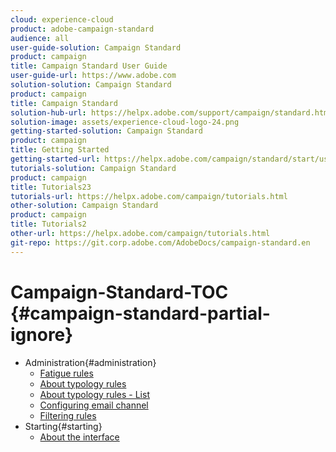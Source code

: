 ```yaml
---
cloud: experience-cloud
product: adobe-campaign-standard
audience: all
user-guide-solution: Campaign Standard
product: campaign
title: Campaign Standard User Guide
user-guide-url: https://www.adobe.com
solution-solution: Campaign Standard
product: campaign
title: Campaign Standard
solution-hub-url: https://helpx.adobe.com/support/campaign/standard.html
solution-image: assets/experience-cloud-logo-24.png
getting-started-solution: Campaign Standard
product: campaign
title: Getting Started
getting-started-url: https://helpx.adobe.com/campaign/standard/start/user-guide.html
tutorials-solution: Campaign Standard
product: campaign
title: Tutorials23
tutorials-url: https://helpx.adobe.com/campaign/tutorials.html
other-solution: Campaign Standard
product: campaign
title: Tutorials2
other-url: https://helpx.adobe.com/campaign/tutorials.html
git-repo: https://git.corp.adobe.com/AdobeDocs/campaign-standard.en
---
```


# Campaign-Standard-TOC {#campaign-standard-partial-ignore}

+ Administration{#administration}
  + [Fatigue rules](sending/using/fatigue-rules.md)
  + [About typology rules](sending/using/about-typology-rules.md)
  + [About typology rules - List](sending/using/about-typology-rules.md#typology-rules)
  + [Configuring email channel](administration/using/configuring-email-channel.md)
  + [Filtering rules](sending/using/filtering-rules.md)
+ Starting{#starting}
  + [About the interface](start/using/about-the-interface.md)
